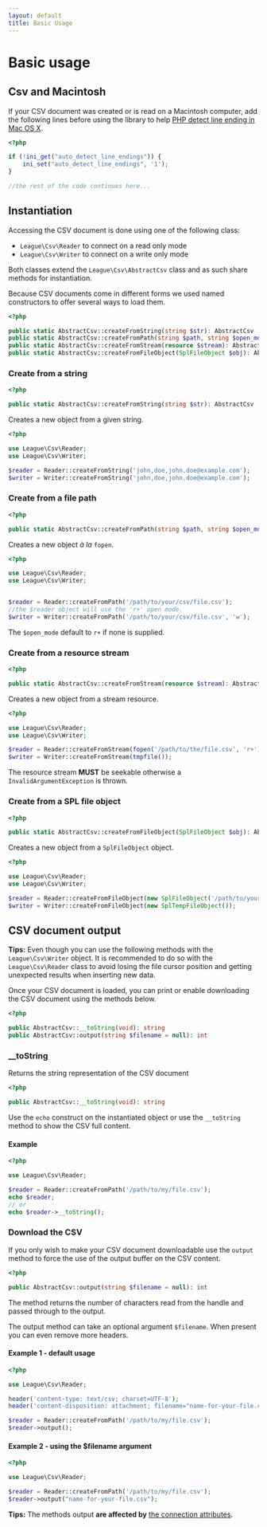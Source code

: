 ```yaml
---
layout: default
title: Basic Usage
---
```


# Basic usage

## Csv and Macintosh

If your CSV document was created or is read on a Macintosh computer, add the following lines before using the library to help [PHP detect line ending in Mac OS X](http://php.net/manual/en/function.fgetcsv.php#refsect1-function.fgetcsv-returnvalues).

~~~php
<?php

if (!ini_get("auto_detect_line_endings")) {
    ini_set("auto_detect_line_endings", '1');
}

//the rest of the code continues here...
~~~

## Instantiation

Accessing the CSV document is done using one of the following class:

* `League\Csv\Reader` to connect on a read only mode
* `League\Csv\Writer` to connect on a write only mode

Both classes extend the `League\Csv\AbstractCsv` class and as such share methods for instantiation.

Because CSV documents come in different forms we used named constructors to offer several ways to load them.

~~~php
<?php

public static AbstractCsv::createFromString(string $str): AbstractCsv
public static AbstractCsv::createFromPath(string $path, string $open_mode = 'r+'): AbstractCsv
public static AbstractCsv::createFromStream(resource $stream): AbstractCsv
public static AbstractCsv::createFromFileObject(SplFileObject $obj): AbstractCsv
~~~

### Create from a string

~~~php
<?php

public static AbstractCsv::createFromString(string $str): AbstractCsv
~~~

Creates a new object from a given string.

~~~php
<?php

use League\Csv\Reader;
use League\Csv\Writer;

$reader = Reader::createFromString('john,doe,john.doe@example.com');
$writer = Writer::createFromString('john,doe,john.doe@example.com');
~~~

### Create from a file path

~~~php
<?php

public static AbstractCsv::createFromPath(string $path, string $open_mode = 'r+'): AbstractCsv
~~~

Creates a new object *à la* `fopen`.

~~~php
<?php

use League\Csv\Reader;
use League\Csv\Writer;


$reader = Reader::createFromPath('/path/to/your/csv/file.csv');
//the $reader object will use the 'r+' open mode.
$writer = Writer::createFromPath('/path/to/your/csv/file.csv', 'w');
~~~

<p class="message-notice"> The <code>$open_mode</code> default to <code>r+</code> if none is supplied.</p>

### Create from a resource stream

~~~php
<?php

public static AbstractCsv::createFromStream(resource $stream): AbstractCsv
~~~

Creates a new object from a stream resource.

~~~php
<?php

use League\Csv\Reader;
use League\Csv\Writer;

$reader = Reader::createFromStream(fopen('/path/to/the/file.csv', 'r+'));
$writer = Writer::createFromStream(tmpfile());
~~~

<p class="message-warning"> The resource stream <strong>MUST</strong> be seekable otherwise a <code>InvalidArgumentException</code> is thrown.</p>

### Create from a SPL file object

~~~php
<?php

public static AbstractCsv::createFromFileObject(SplFileObject $obj): AbstractCsv
~~~

Creates a new object from a `SplFileObject` object.

~~~php
<?php

use League\Csv\Reader;
use League\Csv\Writer;

$reader = Reader::createFromFileObject(new SplFileObject('/path/to/your/csv/file.csv'));
$writer = Writer::createFromFileObject(new SplTempFileObject());
~~~

## CSV document output

<p class="message-info"><strong>Tips:</strong> Even though you can use the following methods with the <code>League\Csv\Writer</code> object. It is recommended to do so with the <code>League\Csv\Reader</code> class to avoid losing the file cursor position and getting unexpected results when inserting new data.</p>

Once your CSV document is loaded, you can print or enable downloading the CSV document using the methods below.

~~~php
<?php

public AbstractCsv::__toString(void): string
public AbstractCsv::output(string $filename = null): int
~~~

### __toString

Returns the string representation of the CSV document

~~~php
<?php

public AbstractCsv::__toString(void): string
~~~

Use the `echo` construct on the instantiated object or use the `__toString` method to show the CSV full content.

#### Example

~~~php
<?php

use League\Csv\Reader;

$reader = Reader::createFromPath('/path/to/my/file.csv');
echo $reader;
// or
echo $reader->__toString();
~~~

### Download the CSV

If you only wish to make your CSV document downloadable use the `output` method to force the use of the output buffer on the CSV content.

~~~php
<?php

public AbstractCsv::output(string $filename = null): int
~~~

The method returns the number of characters read from the handle and passed through to the output.

The output method can take an optional argument `$filename`. When present you
can even remove more headers.

#### Example 1 - default usage

~~~php
<?php

use League\Csv\Reader;

header('content-type: text/csv; charset=UTF-8');
header('content-disposition: attachment; filename="name-for-your-file.csv"');

$reader = Reader::createFromPath('/path/to/my/file.csv');
$reader->output();
~~~

#### Example 2 - using the $filename argument

~~~php
<?php

use League\Csv\Reader;

$reader = Reader::createFromPath('/path/to/my/file.csv');
$reader->output("name-for-your-file.csv");
~~~

<p class="message-info"><strong>Tips:</strong> The methods output <strong>are affected by</strong> <a href="/9.0/attributes/">the connection attributes</a>.</p>
